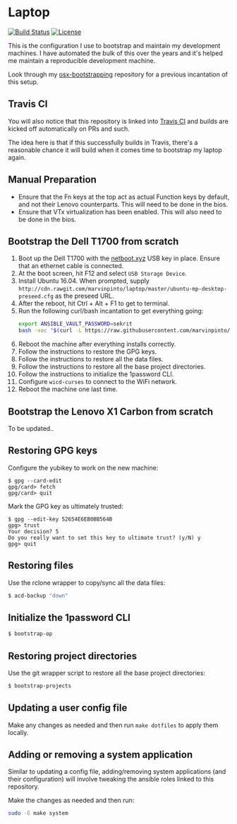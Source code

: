 # Laptop

[![Build Status](https://img.shields.io/travis/marvinpinto/laptop/master.svg?style=flat-square)](https://travis-ci.org/marvinpinto/laptop)
[![License](https://img.shields.io/badge/license-MIT-brightgreen.svg?style=flat-square)](LICENSE.txt)

This is the configuration I use to bootstrap and maintain my development
machines. I have automated the bulk of this over the years and it's helped me
maintain a reproducible development machine.

Look through my
[osx-bootstrapping](https://github.com/marvinpinto/osx-bootstrapping)
repository for a previous incantation of this setup.



## Travis CI

You will also notice that this repository is linked into [Travis
CI](https://travis-ci.org/marvinpinto/laptop) and builds are kicked off
automatically on PRs and such.

The idea here is that if this successfully builds in Travis, there's a
reasonable chance it will build when it comes time to bootstrap my laptop
again.



## Manual Preparation

- Ensure that the Fn keys at the top act as actual Function keys by default,
  and not their Lenovo counterparts. This will need to be done in the bios.
- Ensure that VTx virtualization has been enabled. This will also need to be
done in the bios.



## Bootstrap the Dell T1700 from scratch

1. Boot up the Dell T1700 with the [netboot.xyz](https://netboot.xyz) USB key
   in place. Ensure that an ethernet cable is connected.
1. At the boot screen, hit F12 and select `USB Storage Device`.
1. Install Ubuntu 16.04. When prompted, supply
   `http://cdn.rawgit.com/marvinpinto/laptop/master/ubuntu-mp-desktop-preseed.cfg`
   as the preseed URL.
1. After the reboot, hit Ctrl + Alt + F1 to get to terminal.
1. Run the following curl/bash incantation to get everything going:
    ```bash
    export ANSIBLE_VAULT_PASSWORD=sekrit
    bash -xec "$(curl -L https://raw.githubusercontent.com/marvinpinto/laptop/master/bootstrap.sh)"
    ```
1. Reboot the machine after everything installs correctly.
1. Follow the instructions to restore the GPG keys.
1. Follow the instructions to restore all the data files.
1. Follow the instructions to restore all the base project directories.
1. Follow the instructions to initialize the 1password CLI.
1. Configure `wicd-curses` to connect to the WiFi network.
1. Reboot the machine one last time.



## Bootstrap the Lenovo X1 Carbon from scratch

To be updated..



## Restoring GPG keys

Configure the yubikey to work on the new machine:
``` text
$ gpg --card-edit
gpg/card> fetch
gpg/card> quit
```

Mark the GPG key as ultimately trusted:

``` text
$ gpg --edit-key 52654E6EB0BB564B
gpg> trust
Your decision? 5
Do you really want to set this key to ultimate trust? (y/N) y
gpg> quit
```



## Restoring files

Use the rclone wrapper to copy/sync all the data files:

``` bash
$ acd-backup "down"
```



## Initialize the 1password CLI
``` bash
$ bootstrap-op
```



## Restoring project directories

Use the git wrapper script to restore all the base project directories:

``` bash
$ bootstrap-projects
```



## Updating a user config file

Make any changes as needed and then run `make dotfiles` to apply them locally.



## Adding or removing a system application

Similar to updating a config file, adding/removing system applications (and
    their configuration) will involve tweaking the ansible roles linked to this
repository.

Make the changes as needed and then run:

```bash
sudo -E make system
```

